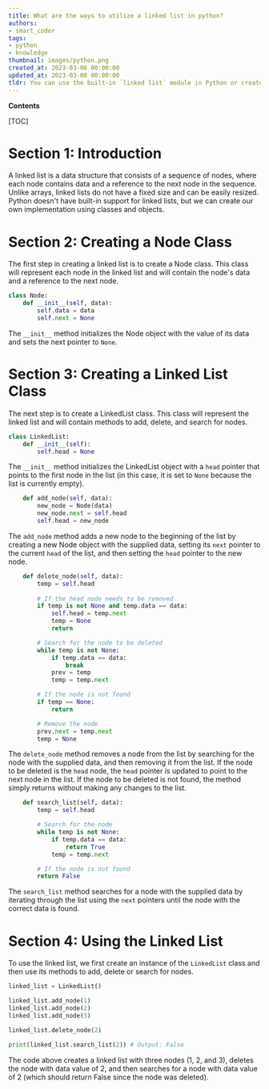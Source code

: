 ```yaml
---
title: What are the ways to utilize a linked list in python?
authors:
- smart_coder
tags:
- python
- knowledge
thumbnail: images/python.png
created_at: 2023-03-08 00:00:00
updated_at: 2023-03-08 00:00:00
tldr: You can use the built-in `linked list` module in Python or create your own implementation using classes and objects.
---
```


**Contents**

[TOC]

# Section 1: Introduction
A linked list is a data structure that consists of a sequence of nodes, where each node contains data and a reference to the next node in the sequence. Unlike arrays, linked lists do not have a fixed size and can be easily resized. Python doesn't have built-in support for linked lists, but we can create our own implementation using classes and objects.

# Section 2: Creating a Node Class
The first step in creating a linked list is to create a Node class. This class will represent each node in the linked list and will contain the node's data and a reference to the next node.

```python
class Node:
    def __init__(self, data):
        self.data = data
        self.next = None
```

The `__init__` method initializes the Node object with the value of its data and sets the next pointer to `None`.

# Section 3: Creating a Linked List Class
The next step is to create a LinkedList class. This class will represent the linked list and will contain methods to add, delete, and search for nodes.

```python
class LinkedList:
    def __init__(self):
        self.head = None
```

The `__init__` method initializes the LinkedList object with a `head` pointer that points to the first node in the list (in this case, it is set to `None` because the list is currently empty).

```python
    def add_node(self, data):
        new_node = Node(data)
        new_node.next = self.head
        self.head = new_node
```

The `add_node` method adds a new node to the beginning of the list by creating a new Node object with the supplied data, setting its `next` pointer to the current `head` of the list, and then setting the `head` pointer to the new node.

```python
    def delete_node(self, data):
        temp = self.head
        
        # If the head node needs to be removed
        if temp is not None and temp.data == data:
            self.head = temp.next
            temp = None
            return

        # Search for the node to be deleted
        while temp is not None:
            if temp.data == data:
                break
            prev = temp
            temp = temp.next

        # If the node is not found
        if temp == None:
            return

        # Remove the node
        prev.next = temp.next
        temp = None
```

The `delete_node` method removes a node from the list by searching for the node with the supplied data, and then removing it from the list. If the node to be deleted is the `head` node, the `head` pointer is updated to point to the next node in the list. If the node to be deleted is not found, the method simply returns without making any changes to the list.

```python
    def search_list(self, data):
        temp = self.head

        # Search for the node
        while temp is not None:
            if temp.data == data:
                return True
            temp = temp.next

        # If the node is not found
        return False
```

The `search_list` method searches for a node with the supplied data by iterating through the list using the `next` pointers until the node with the correct data is found.

# Section 4: Using the Linked List
To use the linked list, we first create an instance of the `LinkedList` class and then use its methods to add, delete or search for nodes.

```python
linked_list = LinkedList()

linked_list.add_node(1)
linked_list.add_node(2)
linked_list.add_node(3)

linked_list.delete_node(2)

print(linked_list.search_list(2)) # Output: False
```

The code above creates a linked list with three nodes (1, 2, and 3), deletes the node with data value of 2, and then searches for a node with data value of 2 (which should return False since the node was deleted).
